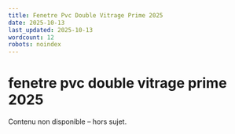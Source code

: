 ```yaml
---
title: Fenetre Pvc Double Vitrage Prime 2025
date: 2025-10-13
last_updated: 2025-10-13
wordcount: 12
robots: noindex
---
```


# fenetre pvc double vitrage prime 2025

Contenu non disponible – hors sujet.